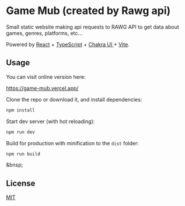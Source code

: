 # Game Mub (created by Rawg api)

Small static website making api requests to RAWG API to get data about games, genres, platforms, etc...

Powered by [React](https://reactjs.org/) +  [TypeScript](https://www.typescriptlang.org/) + [Chakra UI ](https://chakra-ui.com/) + [Vite](https://vitejs.dev/).
&nbsp;
## Usage

You can visit online version here:

https://game-mub.vercel.app/

Clone the repo or download it, and install dependencies:

```bash
npm install
```

Start dev server (with hot reloading):

```bash
npm run dev
```

Build for production with minification to the `dist` folder:

```bash
npm run build
```
&bnsp;
## License

[MIT](MIT)
